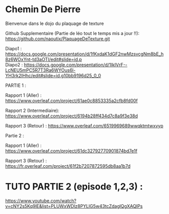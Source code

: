 # Chemin De Pierre
Bienvenue dans le dojo du plaquage de texture

Github Supplementaire (Partie de léo tout le temps mis a jour !!): https://github.com/naoutix/PlaquageDeTexture.git

Diapo1 : https://docs.google.com/presentation/d/1fKxdaK1dGF2nwMzsvcgNm8bE_h8z6WOxYnt-td3aOTI/edit#slide=id.p  
Diapo2 : https://docs.google.com/presentation/d/1IkIVrF--LcNEU5mPC5R7T3Ra6WYOus6l-YH3rk2IHhc/edit#slide=id.g10bb9196d25_0_0  

PARTIE 1 :

  Rapport 1 (Aller)        : https://www.overleaf.com/project/61ae0c8853335a2cfb8fd00f

  Rapport 2 (Intermediaire): https://www.overleaf.com/project/6194b28ff434d7c8a9f3e38d

  Rapport 3 (Retour)       : https://www.overleaf.com/6519969689wwqktmtwxvyp

Partie 2 : 

  Rapport 1 (Aller)        : https://www.overleaf.com/project/61dc32792770901874bd7e1f
  
  Rapport 3 (Retour)       : https://fr.overleaf.com/project/61f2b7207872595db8aa1b7d

# TUTO PARTIE 2 (episode 1,2,3) :  
https://www.youtube.com/watch?v=cNY2s5Kq9lE&list=PLUWxWDlz8PYLIG5w43tcZdaglQgXAQIPs
